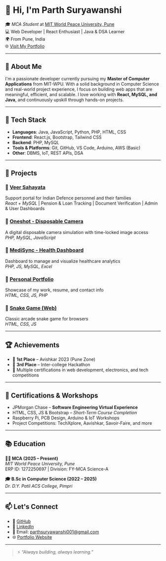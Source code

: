 # 👋 Hi, I'm Parth Suryawanshi

🎓 *MCA Student* at [MIT World Peace University, Pune](https://mitwpu.edu.in)  
💻 Web Developer | React Enthusiast | Java & DSA Learner  
🌍 From Pune, India  
🌐 [Visit My Portfolio](https://parths01.github.io/Portfolio/)

---

## 🚀 About Me

I'm a passionate developer currently pursuing my **Master of Computer Applications** from MIT-WPU. With a solid background in Computer Science and real-world project experience, I focus on building web apps that are meaningful, efficient, and scalable. I love working with **React, MySQL, and Java**, and continuously upskill through hands-on projects.

---

## 🧠 Tech Stack

- **Languages**: Java, JavaScript, Python, PHP, HTML, CSS  
- **Frontend**: React.js, Bootstrap, Tailwind CSS  
- **Backend**: PHP, MySQL  
- **Tools & Platforms**: Git, GitHub, VS Code, Arduino, AWS (Basic)  
- **Other**: DBMS, IoT, REST APIs, DSA

---

## 💼 Projects

### 🔹 [Veer Sahayata](https://github.com/Parths01/VeerSahayata)
Support portal for Indian Defence personnel and their families  
*React + MySQL* | Pension & Loan Tracking | Document Verification | Admin & User Dashboards

### 🔹 [Oneshot - Disposable Camera](https://github.com/Parths01/disposable-camera)  
A digital disposable camera simulation with time-locked image access  
*PHP, MySQL, JavaScript*

### 🔹 [MediSync - Health Dashboard](https://github.com/Parths01/MediSync)  
Dashboard to manage and visualize healthcare analytics  
*PHP, JS, MySQL, Excel*

### 🔹 [Personal Portfolio](https://parths01.github.io/Portfolio)  
Showcase of my work, resume, and contact info  
*HTML, CSS, JS, PHP*

### 🔹 [Snake Game (Web)](https://github.com/Parths01/Snake-Game)  
Classic arcade snake game for browsers  
*HTML, CSS, JS*

---

## 🏆 Achievements

- 🥇 **1st Place** – Avishkar 2023 (Pune Zone)  
- 🥉 **3rd Place** – Inter-college Hackathon  
- 🏅 Multiple certifications in web development, electronics, and tech competitions

---

## 📜 Certifications & Workshops

- JPMorgan Chase – **Software Engineering Virtual Experience**
- HTML, CSS, JS & Bootstrap – *Short-Term Course Completion*
- Raspberry Pi, PCB Design, Arduino & IoT Workshops
- Project Competitions: TechXplore, Aavishkar, Savoir-Faire, and more

---

## 📚 Education

**🧑‍🎓 MCA (2025 – Present)**  
*MIT World Peace University, Pune*  
ERP ID: 1272250697 | Division: FY-MCA Science-A

**🎓 B.Sc in Computer Science (2022 – 2025)**  
*Dr. D.Y. Patil ACS College, Pimpri*

---

## 📫 Let's Connect

- 🔗 [GitHub](https://github.com/Parths01)  
- 🔗 [LinkedIn](https://linkedin.com/in/parths01)  
- 📧 Email: [parthsuryawanshi001@gmail.com](mailto:parthsuryawanshi001@gmail.com)  
- 🌐 [Portfolio Website](https://parths01.github.io/Portfolio/)

---

> ⚡ *“Always building, always learning.”*

